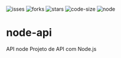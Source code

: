 ![isses](https://img.shields.io/github/issues/luizcsbh/node-api)
![forks](https://img.shields.io/github/forks/luizcsbh/node-api)
![stars](https://img.shields.io/github/stars/luizcsbh/node-api)
![code-size](https://img.shields.io/github/languages/code-size//luizcsbh/node-api)
![node](https://img.shields.io/node/v/mongoose)

# node-api
API node
Projeto de API com Node.js
